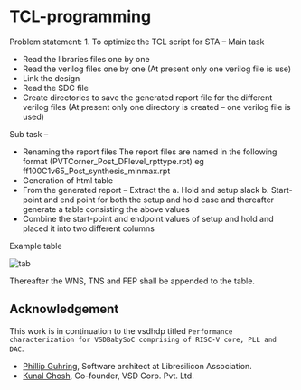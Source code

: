 # TCL-programming
Problem statement:
    1. To optimize the TCL script for STA – Main task

  - Read the libraries files one by one
  - Read the verilog files one by one (At present only one verilog file is use)
  - Link the design
  - Read the SDC file
  - Create directories to save the generated report file for the different verilog files  (At present only one directory is created – one verilog file is used)


Sub task – 
 - Renaming the report files
       The report files are named in the following format (PVTCorner_Post_DFlevel_rpttype.rpt) eg ff100C1v65_Post_synthesis_minmax.rpt
 -  Generation of html table
   - From the generated report – Extract the 
     a. Hold and setup slack b. Start-point and end point for both the setup and hold case and thereafter generate a table consisting the above values
   - Combine the start-point and endpoint values of setup and hold and placed it into two different columns
    
 Example table 
 
 
 ![tab](https://user-images.githubusercontent.com/63381455/182808943-87f2ecb2-b665-46f1-b5e5-4a56f88fc0f0.png)
 
 
 Thereafter the WNS, TNS and FEP shall be appended to the table.
 
 ## Acknowledgement
 
 This work is in continuation to the vsdhdp titled ``Performance characterization for VSDBabySoC comprising of RISC-V core, PLL and DAC``.
 
- [Phillip Guhring](https://github.com/thesourcerer8), Software architect at Libresilicon Association.
- [Kunal Ghosh](https://github.com/kunalg123), Co-founder, VSD Corp. Pvt. Ltd.
 
